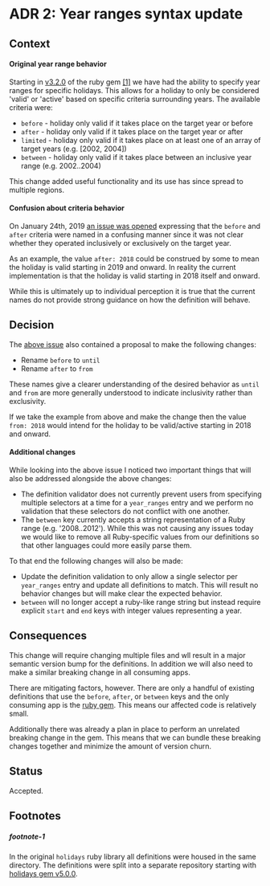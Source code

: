 # ADR 2: Year ranges syntax update

## Context

#### Original year range behavior

Starting in [v3.2.0](https://github.com/holidays/holidays/releases/tag/v3.2.0) of the ruby gem [\[1\]](#footnote-1) we have had the ability to specify year ranges for specific holidays. This allows for a holiday
to only be considered 'valid' or 'active' based on specific criteria surrounding years. The available criteria were:

* `before` - holiday only valid if it takes place on the target year or before
* `after` - holiday only valid if it takes place on the target year or after
* `limited` - holiday only valid if it takes place on at least one of an array of target years (e.g. [2002, 2004])
* `between` - holiday only valid if it takes place between an inclusive year range (e.g. 2002..2004)

This change added useful functionality and its use has since spread to multiple regions.

#### Confusion about criteria behavior

On January 24th, 2019 [an issue was opened](https://github.com/holidays/definitions/issues/117) expressing that the `before` and `after` criteria were named in a confusing manner since it was not clear whether they operated inclusively or exclusively on the target year.

As an example, the value `after: 2018` could be construed by some to mean the holiday is valid starting in 2019 and onward. In reality the current implementation is that the holiday is valid starting in 2018 itself and onward.

While this is ultimately up to individual perception it is true that the current names do not provide strong guidance on how the definition will behave.

## Decision

The [above issue](https://github.com/holidays/definitions/issues/117) also contained a proposal to make the following changes:

* Rename `before` to `until`
* Rename `after` to `from`

These names give a clearer understanding of the desired behavior as `until` and `from` are more generally understood to indicate inclusivity rather than exclusivity.

If we take the example from above and make the change then the value `from: 2018` would intend for the holiday to be valid/active starting in 2018 and onward.

#### Additional changes

While looking into the above issue I noticed two important things that will also be addressed alongside the above changes:

* The definition validator does not currently prevent users from specifying multiple selectors at a time for a `year_ranges` entry and we perform no validation that these selectors do not conflict with one another.
* The `between` key currently accepts a string representation of a Ruby range (e.g. '2008..2012'). While this was not causing any issues today we would like to remove all Ruby-specific values from our definitions so that other languages could more easily parse them.

To that end the following changes will also be made:

* Update the definition validation to only allow a single selector per `year_ranges` entry and update all definitions to match. This will result no behavior changes but will make clear the expected behavior.
* `between` will no longer accept a ruby-like range string but instead require explicit `start` and `end` keys with integer values representing a year.

## Consequences

This change will require changing multiple files and wll result in a major semantic version bump for the definitions. In addition we will also need to make a similar breaking change in all consuming apps.

There are mitigating factors, however. There are only a handful of existing definitions that use the `before`, `after`, or `between` keys and the only consuming app is the [ruby gem](https://github.com/holidays/holidays). This means our affected code is relatively small.

Additionally there was already a plan in place to perform an unrelated breaking change in the gem. This means that we can bundle these breaking changes together and minimize the amount of version churn.

## Status

Accepted.

## Footnotes

##### footnote-1

In the original `holidays` ruby library all definitions were housed in the same directory. The definitions were split into a separate repository starting with [holidays gem v5.0.0](https://github.com/holidays/holidays/blob/master/CHANGELOG.md#500).
